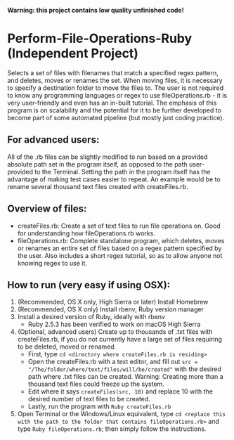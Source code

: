 **Warning: this project contains low quality unfinished code!**

# Perform-File-Operations-Ruby (Independent Project)
Selects a set of files with filenames that match a specified regex pattern, and deletes, moves or renames the set. When moving files, it is necessary to specify a destination folder to move the files to. The user is not required to know any programming languages or regex to use fileOperations.rb - it is very user-friendly and even has an in-built tutorial. The emphasis of this program is on scalability and the potential for it to be further developed to become part of some automated pipeline (but mostly just coding practice). 

## For advanced users:
All of the .rb files can be slightly modified to run based on a provided absolute path set in the program itself, as opposed to the path user-provided to the Terminal. Setting the path in the program itself has the advantage of making test cases easier to repeat. An example would be to rename several thousand text files created with createFiles.rb.  

## Overview of files:
- createFiles.rb: Create a set of text files to run file operations on. Good for understanding how fileOperations.rb works.
- fileOperations.rb: Complete standalone program, which deletes, moves or renames an entire set of files based on a regex pattern specified by the user. Also includes a short regex tutorial, so as to allow anyone not knowing regex to use it.

## How to run (very easy if using OSX):
1) (Recommended, OS X only, High Sierra or later) Install Homebrew
2) (Recommended, OS X only) Install rbenv, Ruby version manager
3) Install a desired version of Ruby, ideally with rbenv
   - Ruby 2.5.3 has been verified to work on macOS High Sierra   
4) (Optional, advanced users) Create up to thousands of .txt files with createFiles.rb, if you do not currently have a large set of files requiring to be deleted, moved or renamed.
   - First, type `cd <directory where createFiles.rb is residing>`
   - Open the createFiles.rb with a text editor, and fill out `src = "/The/folder/where/text/files/will/be/created"` with the desired path where .txt files can be created. Warning: Creating more than a thousand text files could freeze up the system. 
   - Edit where it says `createFiles(src, 10)` and replace 10 with the desired number of text files to be created. 
   - Lastly, run the program with `Ruby createFiles.rb`
5) Open Terminal or the Windows/Linux equivalent, type `cd <replace this with the path to the folder that contains fileOperations.rb>` and type `Ruby fileOperations.rb`; then simply follow the instructions.


